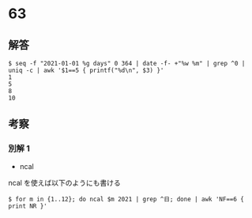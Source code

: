 # 63

## 解答

```
$ seq -f "2021-01-01 %g days" 0 364 | date -f- +"%w %m" | grep ^0 | uniq -c | awk '$1==5 { printf("%d\n", $3) }'
1
5
8
10
```

## 考察

### 別解 1

- ncal

ncal を使えば以下のようにも書ける

```
$ for m in {1..12}; do ncal $m 2021 | grep ^日; done | awk 'NF==6 { print NR }'
```
